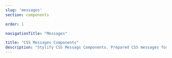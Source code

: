 ```yaml
---
slug: 'messages'
section: components

order: 1

navigationTitle: "Messages"

title: "CSS Messages Components"
description: "Stylify CSS Messags Components. Prepared CSS messages for your next web project. Copy&Paste, without CSS framework."
---
```


<interactive-preview class="margin-bottom:48px"
min-height="300"
title="Messages"
description="If you use shadow from shadow components and a fixed position, it can be used as an alert for example on top/bottom side of the window."
html-snippet="components/messages"></interactive-preview>

<interactive-preview
min-height="180"
title="Messages - using components"
html-snippet="components/messages-components"></interactive-preview>
